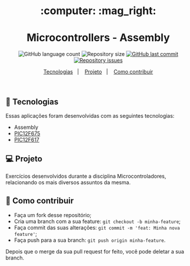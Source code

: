 <h1 align="center">
    :computer: :mag_right:
</h1>

<h1 align="center">
  Microcontrollers - Assembly
</h1>
<p align="center">
  <img alt="GitHub language count" src="https://img.shields.io/github/languages/count/franklinthony/microcontrollers-assembly">

  <img alt="Repository size" src="https://img.shields.io/github/repo-size/franklinthony/microcontrollers-assembly">
  
  <a href="https://github.com/franklinthony/microcontrollers-assembly/commits/master">
    <img alt="GitHub last commit" src="https://img.shields.io/github/last-commit/franklinthony/microcontrollers-assembly">
  </a>

  <a href="https://github.com/franklinthony/microcontrollers-assembly/issues">
    <img alt="Repository issues" src="https://img.shields.io/github/issues/franklinthony/microcontrollers-assembly">
  </a>
</p>

<p align="center">
  <a href="#rocket-tecnologias">Tecnologias</a>&nbsp;&nbsp;&nbsp;|&nbsp;&nbsp;&nbsp;
  <a href="#-projeto">Projeto</a>&nbsp;&nbsp;&nbsp;|&nbsp;&nbsp;&nbsp;
  <a href="#-como-contribuir">Como contribuir</a>
</p>

<br>

## :rocket: Tecnologias

Essas aplicações foram desenvolvidas com as seguintes tecnologias:

- Assembly
- [PIC12F675](https://ww1.microchip.com/downloads/en/devicedoc/41190c.pdf)
- [PIC12F617](https://ww1.microchip.com/downloads/aemDocuments/documents/OTH/ProductDocuments/DataSheets/41302D.pdf)

## 💻 Projeto

Exercícios desenvolvidos durante a disciplina Microcontroladores, relacionando os mais diversos assuntos da mesma.

## 🤔 Como contribuir

- Faça um fork desse repositório;
- Cria uma branch com a sua feature: `git checkout -b minha-feature`;
- Faça commit das suas alterações: `git commit -m 'feat: Minha nova feature'`;
- Faça push para a sua branch: `git push origin minha-feature`.

Depois que o merge da sua pull request for feito, você pode deletar a sua branch.
